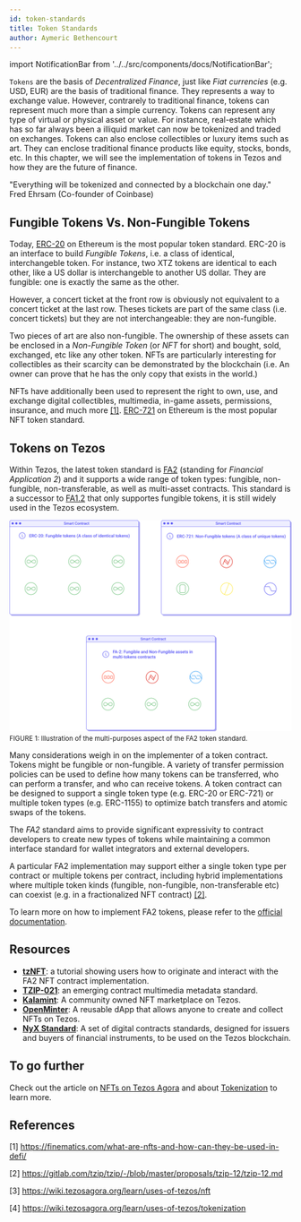 ```yaml
---
id: token-standards
title: Token Standards
author: Aymeric Bethencourt
---
```


import NotificationBar from '../../src/components/docs/NotificationBar';

`Tokens` are the basis of _Decentralized Finance_, just like _Fiat currencies_ (e.g. USD, EUR) are the basis of traditional finance. They represents a way to exchange value. However, contrarely to traditional finance, tokens can represent much more than a simple currency. Tokens can represent any type of virtual or physical asset or value. For instance, real-estate which has so far always been a illiquid market can now be tokenized and traded on exchanges. Tokens can also enclose collectibles or luxury items such as art. They can enclose traditional finance products like equity, stocks, bonds, etc. In this chapter, we will see the implementation of tokens in Tezos and how they are the future of finance.

<NotificationBar>
  <p>"Everything will be tokenized and connected by a blockchain one day."
  <br />Fred Ehrsam (Co-founder of Coinbase)</p>
</NotificationBar>

## Fungible Tokens Vs. Non-Fungible Tokens
Today, [ERC-20](https://ethereum.org/en/developers/docs/standards/tokens/) on Ethereum is the most popular token standard. ERC-20 is an interface to build _Fungible Tokens_, i.e. a class of identical, interchangeble token. For instance, two XTZ tokens are identical to each other, like a US dollar is interchangeble to another US dollar. They are fungible: one is exactly the same as the other.

However, a concert ticket at the front row is obviously not equivalent to a concert ticket at the last row. Theses tickets are part of the same class (i.e. concert tickets) but they are not interchangeable: they are non-fungible. 

Two pieces of art are also non-fungible. The ownership of these assets can be enclosed in a _Non-Fungible Token_ (or _NFT_ for short) and bought, sold, exchanged, etc like any other token. NFTs are particularly interesting for collectibles as their scarcity can be demonstrated by the blockchain (i.e. An owner can prove that he has the only copy that exists in the world.)

NFTs have additionally been used to represent the right to own, use, and exchange digital collectibles, multimedia, in-game assets, permissions, insurance, and much more [[1]](/defi/token-standards#references). [ERC-721](https://ethereum.org/en/developers/docs/standards/tokens/) on Ethereum is the most popular NFT token standard.

## Tokens on Tezos
Within Tezos, the latest token standard is [FA2](https://gitlab.com/tzip/tzip/-/blob/master/proposals/tzip-12/tzip-12.md) (standing for _Financial Application 2_) and it supports a wide range of token types: fungible, non-fungible, non-transferable, as well as multi-asset contracts. This standard is a successor to [FA1.2](https://assets.tqtezos.com/docs/token-contracts/fa12/1-fa12-intro/) that only supportes fungible tokens, it is still widely used in the Tezos ecosystem.

![](../../static/img/defi/tokens.svg)
<small className="figure">FIGURE 1: Illustration of the multi-purposes aspect of the FA2 token standard.</small>

Many considerations weigh in on the implementer of a token contract. Tokens might be fungible or non-fungible. A variety of transfer permission policies can be used to define how many tokens can be transferred, who can perform a transfer, and who can receive tokens. A token contract can be designed to support a single token type (e.g. ERC-20 or ERC-721) or multiple token types (e.g. ERC-1155) to optimize batch transfers and atomic swaps of the tokens.

The _FA2_ standard aims to provide significant expressivity to contract developers to create new types of tokens while maintaining a common interface standard for wallet integrators and external developers.

A particular FA2 implementation may support either a single token type per contract or multiple tokens per contract, including hybrid implementations where multiple token kinds (fungible, non-fungible, non-transferable etc) can coexist (e.g. in a fractionalized NFT contract) [[2]](/defi/token-standards#references).

To learn more on how to implement FA2 tokens, please refer to the [official documentation](https://gitlab.com/tzip/tzip/-/blob/master/proposals/tzip-12/tzip-12.md).

## Resources
- **[tzNFT](https://github.com/tqtezos/nft-tutorial)**: a tutorial showing users how to originate and interact with the FA2 NFT contract implementation.
- **[TZIP-021](https://gitlab.com/tzip/tzip/-/blob/tzip-21-spec/proposals/tzip-21/tzip-21.md)**: an emerging contract multimedia metadata standard.
- **[Kalamint](https://kalamint.io/)**: A community owned NFT marketplace on Tezos.
- **[OpenMinter](https://github.com/tqtezos/minter)**: A reusable dApp that allows anyone to create and collect NFTs on Tezos.
- **[NyX Standard](https://gitlab.com/equisafe/nyx)**: A set of digital contracts standards, designed for issuers and buyers of financial instruments, to be used on the Tezos blockchain.

## To go further
Check out the article on [NFTs on Tezos Agora](https://wiki.tezosagora.org/learn/uses-of-tezos/nft) and about [Tokenization](https://wiki.tezosagora.org/learn/uses-of-tezos/tokenization) to learn more.

## References

[1] https://finematics.com/what-are-nfts-and-how-can-they-be-used-in-defi/

[2] https://gitlab.com/tzip/tzip/-/blob/master/proposals/tzip-12/tzip-12.md

[3] https://wiki.tezosagora.org/learn/uses-of-tezos/nft

[4] https://wiki.tezosagora.org/learn/uses-of-tezos/tokenization
